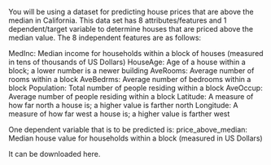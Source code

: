 You will be using a dataset for predicting house prices that are above the median in California. This data set has 8 attributes/features and 1 dependent/target variable to determine houses that are priced above the median value. The 8 independent features are as follows:

MedInc: Median income for households within a block of houses (measured in tens of thousands of US Dollars) HouseAge: Age of a house within a block; a lower number is a newer building AveRooms: Average number of rooms within a block AveBedrms: Average number of bedrooms within a block Population: Total number of people residing within a block AveOccup: Average number of people residing within a block Latitude: A measure of how far north a house is; a higher value is farther north Longitude: A measure of how far west a house is; a higher value is farther west

One dependent variable that is to be predicted is: price_above_median: Median house value for households within a block (measured in US Dollars)

It can be downloaded here.
